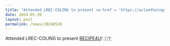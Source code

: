 ```yaml
---
title: "Attended LREC-COLING to present <a href = 'https://aclanthology.org/2024.lrec-main.1193/'>RECIPE4U</a>! 🇮🇹"
date: 2024-05-20
layout: post
permalink: /news/20240520
---
```


Attended LREC-COLING to present <a href = 'https://aclanthology.org/2024.lrec-main.1193/'>RECIPE4U</a>! 🇮🇹
